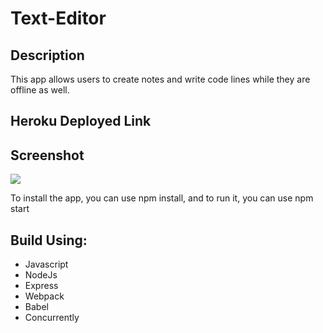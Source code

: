 # Text-Editor

## Description

This app allows users to create notes and write code lines while they are offline as well. 

## Heroku Deployed Link



## Screenshot

<img src="/Users/emahalimi/projects/Text-Editor/client/src/images/Screen Shot 2022-10-05 at 11.07.18 PM.png">

To install the app, you can use npm install, and to run it, you can use npm start

## Build Using: 
- Javascript
- NodeJs
- Express
- Webpack
- Babel
- Concurrently
